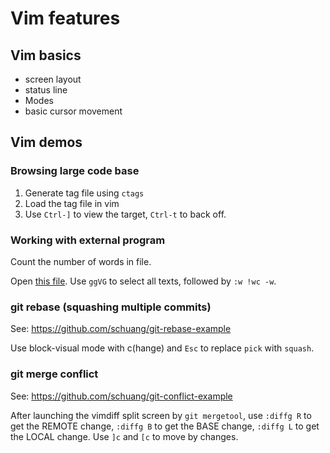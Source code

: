 # Vim features

## Vim basics

- screen layout
- status line
- Modes
- basic cursor movement


## Vim demos

### Browsing large code base

1. Generate tag file using `ctags`
2. Load the tag file in vim
3. Use `Ctrl-]` to view the target, `Ctrl-t` to back off.

### Working with external program

Count the number of words in file.

Open [this file](data/ucla.txt).
Use `ggVG` to select all texts, followed by `:w !wc -w`.


### git rebase (squashing multiple commits)

See: https://github.com/schuang/git-rebase-example

Use block-visual mode with c(hange) and `Esc` to replace `pick` with `squash`.

### git merge conflict

See: https://github.com/schuang/git-conflict-example

After launching the vimdiff split screen by `git mergetool`, use `:diffg R` to get the REMOTE change, `:diffg B` to get the BASE change,
`:diffg L` to get the LOCAL change. Use `]c` and `[c` to move by changes.


